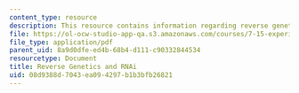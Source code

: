 ```yaml
---
content_type: resource
description: This resource contains information regarding reverse genetics and RNAi.
file: https://ol-ocw-studio-app-qa.s3.amazonaws.com/courses/7-15-experimental-molecular-genetics-spring-2015/08d9388d7043ea094297b1b3bfb26821_MIT7_15S15_RNAi_feeding.pdf
file_type: application/pdf
parent_uid: 8a9d0dfe-ed4b-68b4-d111-c90332844534
resourcetype: Document
title: Reverse Genetics and RNAi
uid: 08d9388d-7043-ea09-4297-b1b3bfb26821
---
```

